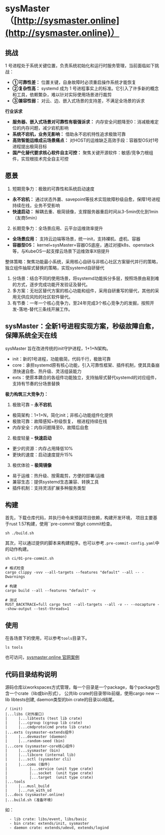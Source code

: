 # sysMaster （[http://sysmaster.online](http://sysmaster.online)）

## 挑战

1 号进程处于系统关键位置，负责系统初始化和运行时服务管理，当前面临如下挑战：
- **①可靠性差：** 位置关键，自身故障时必须重启操作系统才能恢复
- **②复杂性高：** systemd 成为 1 号进程事实上的标准。它引入了许多新的概念和工具，依赖繁杂，难以针对实际使用场景进行裁剪
- **③兼容性弱：** 对云、边、嵌入式场景的支持差，不满足全场景的诉求

**行业诉求**
- **服务器、嵌入式场景对可靠性有极强诉求：** 内存安全问题降至0：消减极难定位的内存问题，减少宕机影响
- **系统不宕机，业务无影响：** 借助永不宕机特性追求极致可靠
- **高效智能运维成云场景痛点：** 对HOST的运维缺乏高效手段：容器型OS对1号进程提出极简目标
- **国产化替代要求核心软件自主可控：** 聚焦关键开源软件：敏感/竞争力根组件，实现根技术完全自主可控

## 愿景
1. 短期竞争力：极致的可靠性和系统启动速度
- **永不宕机：** 通过状态外置、savepoint等技术实现故障秒级自愈，保障1号进程持续在线，业务不受影响
- **快速启动：** 解耦去重、极简镜像，支撑服务器重启时间从3-5min优化到1min（友商5min）
2. 长期竞争力：全场景应用、云平台运维效率提升
- **全场景应用：** 支持云边端等场景，统一init，支持裸机、虚机、容器
- **容器型OS：** kernel+sysMaster=容器OS底座，通过对接k8s、openstack等，与KubeOS一起支撑云场景下运维效率X倍提升

整体策略：聚焦功能最小系统，采用核心自研与非核心社区方案替代并行的策略，独立组件抽屉式替换的策略，实现systemd自研替代
1. 分场景：结合不同的使用场景，将systemd功能拆分多层，按照场景由易到难的方式，逐步完成功能开发验证及替代。
2. 多方案：无社区替代方案的核心功能和组件，采用自研重写的替代，其他的采用无供应风险的社区软件替代。
3. 有节奏：一年一个核心竞争力，至24年完成3个核心竞争力的发掘，按照开发-落地-替代三条线开展工作。

## sysMaster：全新1号进程实现方案，秒级故障自愈，保障系统全天在线
sysMaster 旨在改进传统的init守护进程，1+1+N架构。
- init：新的1号进程，功能极简，代码千行，极致可靠
- core：承担systemd原有核心功能，引入可靠性框架、插件机制，使其具备崩溃快速自愈、热升级、灵活组装能力
- exts：使原本耦合的各组件功能独立，支持抽屉式替代systemd的对应组件，支持有节奏的分场景替换

**极力构筑三大竞争力：**
1. 极致可靠 – **永不宕机**
- 极简架构：1+1+N，简化init；非核心功能组件化提供
- 极致可靠：故障感知+秒级恢复， 根进程持续在线
- 内存安全：内存问题降至0，故障后自愈
2. 极度轻量 – **快速启动**
- 更少的资源：内存占用降低10%
- 更快的速度：启动速度提升15%
3. 极优体验 – **极简镜像**
- 易于运维：热升级、按需裁剪，方便的部署/运维
- 兼容生态：提供systemd生态兼容、转换工具
- 插件机制：支持灵活扩展多种服务类型

## 构建

首先，下载仓库代码，并执行命令来预装项目依赖，构建开发环境， 项目主要基于rust 1.57构建，使用``pre-commit`做git commit检查。
```
sh ./build.sh
```
其次，可以通过提供的脚本来构建程序。也可以参考`.pre-commit-config.yaml`中的动作构建。
```
sh ci/01-pre-commit.sh

# 格式检查
cargo clippy -vvv --all-targets --features "default" --all -- -Dwarnings

# 构建
cargo build --all --features "default" -v

# 测试
RUST_BACKTRACE=full cargo test --all-targets --all -v -- --nocapture --show-output --test-threads=1
```
## 使用

在各场景下的使用，可以参考`tools`目录下。
```
ls tools
```
也可访问，[sysmaster.online 官网案例](http://sysmaster.online)

## 代码目录结构说明

源码仓库以workspaces方式管理，每一个目录是一个package，每个package包含一个crate（lib或bin形式），
公共lib crate的目录带lib前缀，使用cargo new --lib libtests创建,
daemon类型的bin crate的目录以d结尾。

```text
/ (init)
|...libs (对外接口)
|     |...libtests (test lib crate)
|     |...cgroup (cgroup lib crate)
|     |...cmdproto(cmd proto lib crate)
|...exts (sysmaster-extends组件)
|     |...devmaster (daemon)
|     |...random-seed (bin)
|...core (sysmaster-core核心组件)
|     |...sysmaster (bin)
|     |...libcore (internal lib)
|     |...sctl (sysmaster cli)
|     |...coms (插件)
|          |...service (unit type crate)
|          |...socket  (unit type crate)
|          |...target  (unit type crate)
|...tools
|     |...musl_build
|     |...run_with_sd
|...docs (sysmaster.online)
|...build.sh (准备环境)
```

如：

```text
  - lib crate: libs/event, libs/basic
  - bin crate: extends/init, sysmaster
  - daemon crate: extends/udevd, extends/logind
```
